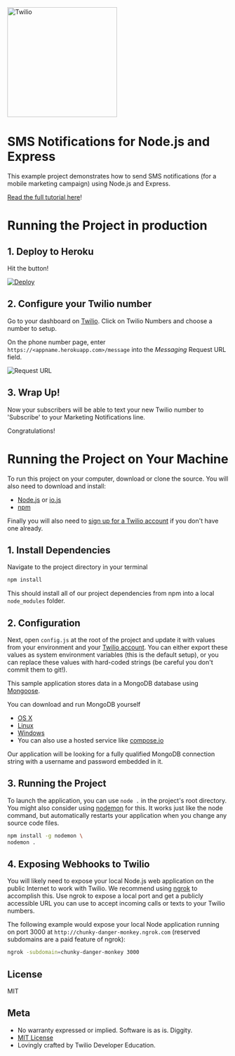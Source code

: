 <a href="https://www.twilio.com">
  <img src="https://static0.twilio.com/marketing/bundles/marketing/img/logos/wordmark-red.svg" alt=Twilio width=250 />
</a>


# SMS Notifications for Node.js and Express

This example project demonstrates how to send SMS notifications (for a mobile marketing campaign) using Node.js and Express.

[Read the full tutorial here](https://www.twilio.com/docs/tutorials/walkthrough/marketing-notifications/node/express)!


# Running the Project in production

## 1. Deploy to Heroku

Hit the button!

[![Deploy](https://www.herokucdn.com/deploy/button.png)](https://heroku.com/deploy?template=https://github.com/TwilioDevEd/marketing-notifications-node)

## 2. Configure your Twilio number

Go to your dashboard on [Twilio](https://www.twilio.com/console/phone-numbers/incoming). Click on Twilio Numbers and choose a number to setup.

On the phone number page, enter `https://<appname.herokuapp.com>/message` into the _Messaging_ Request URL field.

![Request URL](https://howtodocs.s3.amazonaws.com/setup-twilio-number.png)

## 3. Wrap Up!

Now your subscribers will be able to text your new Twilio number to 'Subscribe' to your Marketing Notifications line.

Congratulations!

# Running the Project on Your Machine

To run this project on your computer, download or clone the source. You will also need to download and install:
* [Node.js](https://nodejs.org) or [io.js](https://iojs.org/en/index.html)
* [npm](https://www.npmjs.com)

Finally you will also need to [sign up for a Twilio account](https://www.twilio.com/try-twilio) if you don't have one already.

## 1. Install Dependencies

Navigate to the project directory in your terminal

```bash
npm install
```

This should install all of our project dependencies from npm into a local `node_modules` folder.

## 2. Configuration

Next, open `config.js` at the root of the project and update it with values from your environment and your [Twilio account](https://www.twilio.com/console/voice/dashboard). You can either export these values as system environment variables (this is the default setup), or you can replace these values with hard-coded strings (be careful you don't commit them to git!).

This sample application stores data in a MongoDB database using [Mongoose](http://mongoosejs.com).

You can download and run MongoDB yourself
* [OS X](https://docs.mongodb.org/manual/tutorial/install-mongodb-on-os-x/)
* [Linux](https://docs.mongodb.org/manual/tutorial/install-mongodb-on-ubuntu/)
* [Windows](https://docs.mongodb.org/manual/tutorial/install-mongodb-on-windows/)
* You can also use a hosted service like [compose.io](https://www.compose.io/)

Our application will be looking for a fully qualified MongoDB connection string with a username and password embedded in it.

## 3. Running the Project

To launch the application, you can use `node .` in the project's root directory. You might also consider using [nodemon](https://github.com/remy/nodemon) for this. It works just like the node command, but automatically restarts your application when you change any source code files.

```bash
npm install -g nodemon \
nodemon .
```

## 4. Exposing Webhooks to Twilio

You will likely need to expose your local Node.js web application on the public Internet to work with Twilio. We recommend using [ngrok](https://ngrok.com/docs) to accomplish this. Use ngrok to expose a local port and get a publicly accessible URL you can use to accept incoming calls or texts to your Twilio numbers.

The following example would expose your local Node application running on port 3000 at `http://chunky-danger-monkey.ngrok.com` (reserved subdomains are a paid feature of ngrok):

```bash
ngrok -subdomain=chunky-danger-monkey 3000
```

## License

MIT

## Meta

* No warranty expressed or implied.  Software is as is. Diggity.
* [MIT License](http://www.opensource.org/licenses/mit-license.html)
* Lovingly crafted by Twilio Developer Education.
